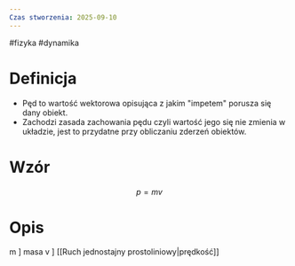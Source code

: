 ```yaml
---
Czas stworzenia: 2025-09-10
---
```

#fizyka #dynamika 
# Definicja
- Pęd to wartość wektorowa opisująca z jakim "impetem" porusza się dany obiekt. 
- Zachodzi zasada zachowania pędu czyli wartość jego się nie zmienia w układzie, jest to przydatne przy obliczaniu zderzeń obiektów.
# Wzór
$$p = mv$$
# Opis
m ] masa
v ] [[Ruch jednostajny prostoliniowy|prędkość]]